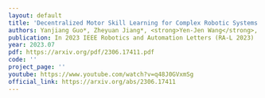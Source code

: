 ```yaml
---
layout: default
title: 'Decentralized Motor Skill Learning for Complex Robotic Systems'
authors: Yanjiang Guo*, Zheyuan Jiang*, <strong>Yen-Jen Wang</strong>, Jingyue Gao, Jianyu Chen
publication: In 2023 IEEE Robotics and Automation Letters (RA-L 2023)
year: 2023.07
pdf: https://arxiv.org/pdf/2306.17411.pdf
code: ''
project_page: ''
youtube: https://www.youtube.com/watch?v=q48J0GVxmSg
official_link: https://arxiv.org/abs/2306.17411
---
```

